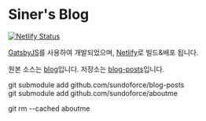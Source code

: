 # Siner's Blog

[![Netlify Status](https://api.netlify.com/api/v1/badges/f60f58c8-8f7e-4f65-a240-340532274f06/deploy-status)](https://app.netlify.com/sites/inspiring-rosalind-a266d0/deploys)

[GatsbyJS](https://www.gatsbyjs.com/)를 사용하여 개발되었으며, [Netlify](https://www.netlify.com/)로 빌드&배포 됩니다.

원본 소스는 [blog](https://github.com/siner308/blog)입니다. 
저장소는 [blog-posts](https://github.com/sundoforce/blog-posts)입니다.

git submodule add github.com/sundoforce/blog-posts  
git submodule add github.com/sundoforce/aboutme

git rm --cached aboutme 
